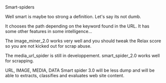 
Smart-spiders

Well smart is maybe too strong a definition.
Let's say its not dumb.

It chooses the path depending on the keyword found in the URL.
It has some other features in some intelligence...

The image_miner_2.0 works very well and you should tweak the Relax score so you are not kicked out for scrap abuse.

The media_url_spider is still in developpement.
smart_spider_2.0 works well for scrapping.

URL, IMAGE, MEDIA, DATA
Smart spider 3.0 will be less dump and will be able to extracts, classifies and evaluates web site content.


